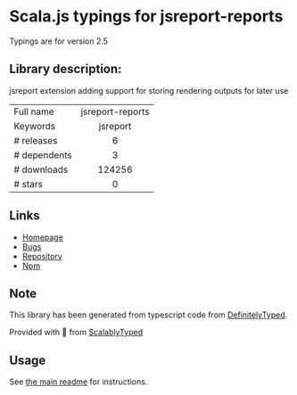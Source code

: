 
# Scala.js typings for jsreport-reports

Typings are for version 2.5

## Library description:
jsreport extension adding support for storing rendering outputs for later use

|                    |                 |
| ------------------ | :-------------: |
| Full name          | jsreport-reports |
| Keywords           | jsreport |
| # releases         | 6 |
| # dependents       | 3 |
| # downloads        | 124256 |
| # stars            | 0 |

## Links
- [Homepage](https://github.com/jsreport/jsreport-reports)
- [Bugs](https://github.com/jsreport/jsreport-reports/issues)
- [Repository](https://github.com/jsreport/jsreport-reports)
- [Npm](https://www.npmjs.com/package/jsreport-reports)
    


## Note
This library has been generated from typescript code from [DefinitelyTyped](https://definitelytyped.org).

Provided with :purple_heart: from [ScalablyTyped](https://github.com/oyvindberg/ScalablyTyped)

## Usage
See [the main readme](../../readme.md) for instructions.


